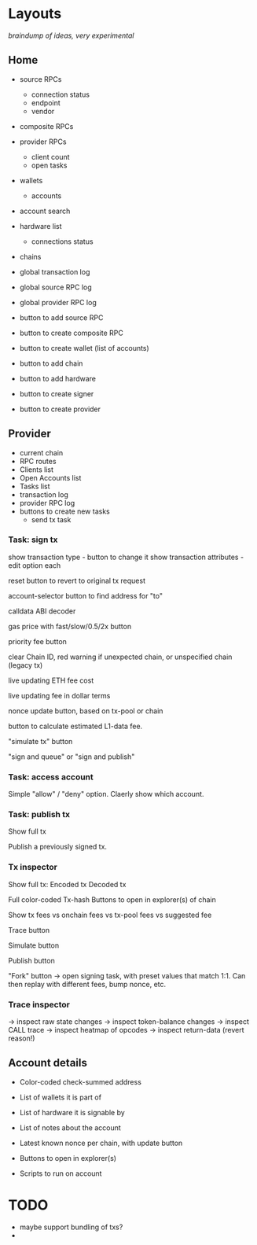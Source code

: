 # Layouts

*braindump of ideas, very experimental*

## Home

- source RPCs
  - connection status
  - endpoint
  - vendor

- composite RPCs

- provider RPCs
  - client count
  - open tasks

- wallets
  - accounts

- account search

- hardware list
  - connections status

- chains

- global transaction log
- global source RPC log
- global provider RPC log

- button to add source RPC
- button to create composite RPC
- button to create wallet (list of accounts)
- button to add chain
- button to add hardware
- button to create signer
- button to create provider


## Provider

- current chain
- RPC routes
- Clients list
- Open Accounts list
- Tasks list
- transaction log
- provider RPC log
- buttons to create new tasks
  - send tx task


### Task: sign tx

show transaction type - button to change it
show transaction attributes - edit option each

reset button to revert to original tx request

account-selector button to find address for "to"

calldata ABI decoder

gas price with fast/slow/0.5/2x button

priority fee button

clear Chain ID, red warning if unexpected chain,
or unspecified chain (legacy tx)

live updating ETH fee cost

live updating fee in dollar terms

nonce update button, based on tx-pool or chain

button to calculate estimated L1-data fee.

"simulate tx" button

"sign and queue" or "sign and publish"

### Task: access account

Simple "allow" / "deny" option.
Claerly show which account.

### Task: publish tx

Show full tx

Publish a previously signed tx.

### Tx inspector

Show full tx:
Encoded tx
Decoded tx

Full color-coded Tx-hash
Buttons to open in explorer(s) of chain

Show tx fees vs onchain fees vs tx-pool fees vs suggested fee

Trace button

Simulate button

Publish button

"Fork" button -> open signing task, with preset values that match 1:1.
Can then replay with different fees, bump nonce, etc.



### Trace inspector

-> inspect raw state changes
-> inspect token-balance changes
-> inspect CALL trace
-> inspect heatmap of opcodes
-> inspect return-data (revert reason!)


## Account details

- Color-coded check-summed address
- List of wallets it is part of
- List of hardware it is signable by
- List of notes about the account

- Latest known nonce per chain, with update button

- Buttons to open in explorer(s)

- Scripts to run on account


# TODO

- maybe support bundling of txs?
- 